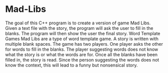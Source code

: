 # Mad-Libs

The goal of this C++ program is to create a version of game Mad Libs. 
Given a text file with the story, the program will ask the user to fill in the blanks. 
The program will then show the user the final story. 
Word Template Games Mad Libs are a type of word template game. 
A story is written with multiple blank spaces. 
The game has two players. One player asks the other for words to fill in the blanks. 
The player suggesting words does not know what the story is or what the words are for. 
Once all the blanks have been filled in, the story is read. 
Since the person suggesting the words does not know the context, this will lead to a funny but nonsensical story. 
